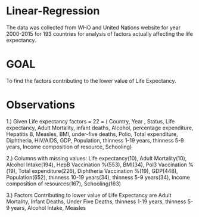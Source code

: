 # Linear-Regression
The data was collected from WHO and United Nations website for year 2000-2015 for 193 countries for analysis of factors actually affecting the life expectancy.

# GOAL
To find the factors contributing to the lower value of Life Expectancy.

# Observations
1.) Given Life expectancy factors = 22 = ( Country, Year , Status, Life expectancy, Adult Mortality, infant deaths, Alcohol, percentage expenditure, Hepatitis B, Measles, BMI, under-five deaths, Polio, Total expenditure, Diphtheria, HIV/AIDS, GDP, Population, thinness 1-19 years, thinness 5-9 years, Income composition of resource, Schooling)

2.) Columns with missing values: Life expectancy(10), Adult Mortality(10), Alcohol Intake(194), HepB Vaccination %(553), BMI(34), Pol3 Vaccination %(19), Total expenditure(226), Diphtheria Vaccination %(19), GDP(448), Population(652), thinness 10-19 years(34), thinness 5-9 years(34), Income composition of resources(167), Schooling(163)

3.) Factors Contributing to lower value of Life Expectancy are Adult Mortality, Infant Deaths, Under Five Deaths, thinness 1-19 years, thinness 5-9 years, Alcohol Intake, Measles



